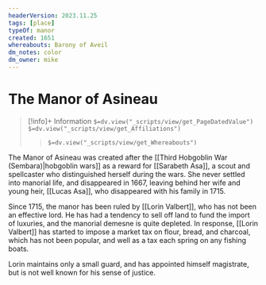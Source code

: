 ```yaml
---
headerVersion: 2023.11.25
tags: [place]
typeOf: manor
created: 1651
whereabouts: Barony of Aveil
dm_notes: color
dm_owner: mike
---
```

# The Manor of Asineau
>[!info]+ Information
> `$=dv.view("_scripts/view/get_PageDatedValue")`
> `$=dv.view("_scripts/view/get_Affiliations")`
>> `$=dv.view("_scripts/view/get_Whereabouts")`

The Manor of Asineau was created after the [[Third Hobgoblin War (Sembara)|hobgoblin wars]] as a reward for [[Sarabeth Asa]], a scout and spellcaster who distinguished herself during the wars. She never settled into manorial life, and disappeared in 1667, leaving behind her wife and young heir, [[Lucas Asa]], who disappeared with his family in 1715.

Since 1715, the manor has been ruled by [[Lorin Valbert]], who has not been an effective lord. He has had a tendency to sell off land to fund the import of luxuries, and the manorial demesne is quite depleted. In response, [[Lorin Valbert]] has started to impose a market tax on flour, bread, and charcoal, which has not been popular, and well as a tax each spring on any fishing boats. 

Lorin maintains only a small guard, and has appointed himself magistrate, but is not well known for his sense of justice. 